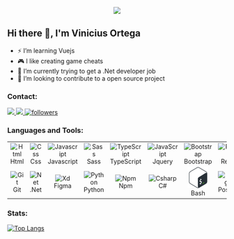 <p align="center">
  <a href="https://git.io/typing-svg">
     <img src="https://readme-typing-svg.herokuapp.com?size=27&center=true&lines=Welcome+to+my+Profile;Full-stack+developer;Always+Learning">
  </a>
</p>

## Hi there :wave:, I'm Vinicius Ortega
- ⚡ I’m learning Vuejs
- :video_game: I like creating game cheats
- :briefcase: I’m currently trying to get a .Net developer job
- 👯 I’m looking to contribute to a open source project

### Contact:
  <a title="Visit my profile" href="https://www.linkedin.com/in/vinicius-ortega">
    <img src="https://img.shields.io/badge/LinkedIn-0077B5?style=for-the-badge&logo=linkedin&logoColor=white">
  </a>
  <a title="Contact me" href="mailto: viniciuscodc@gmail.com"> 
    <img src="https://img.shields.io/badge/Gmail-D14836?style=for-the-badge&logo=gmail&logoColor=white">
  </a>
  <a href="https://github.com/viniciuscodc">
    <img alt="followers" title="Follow me on Github" src="https://img.shields.io/github/followers/viniciuscodc?color=236ad3&labelColor=1155ba&style=for-the-badge&logo=github&label=Follow"/></a>

### Languages and Tools:

<table>
  <tr>
    <td align="center" width="96">
      <a>
        <img src="https://cdn.jsdelivr.net/gh/devicons/devicon/icons/html5/html5-original.svg" width="48" height="48" alt="Html" />
      </a>
      <br>Html
    </td>
    <td align="center" width="96">
      <a>
        <img src="https://cdn.jsdelivr.net/gh/devicons/devicon/icons/css3/css3-original.svg" width="48" height="48" alt="Css" />
      </a>
      <br>Css
    </td>
    <td align="center" width="96">
      <a>
        <img src="https://cdn.jsdelivr.net/gh/devicons/devicon/icons/javascript/javascript-original.svg" width="48" height="48" alt="Javascript" />
      </a>
      <br>Javascript
    </td>
    <td align="center" width="96">
      <a>
        <img src="https://cdn.jsdelivr.net/gh/devicons/devicon/icons/sass/sass-original.svg" width="48" height="48" alt="Sass" />
      </a>
      <br>Sass
    </td>
    <td align="center" width="96">
      <a>
        <img src="https://cdn.jsdelivr.net/gh/devicons/devicon/icons/typescript/typescript-original.svg" width="48" height="48" alt="TypeScript" />
      </a>
      <br>TypeScript
    </td>
    <td align="center" width="96">
      <a>
        <img src="https://cdn.jsdelivr.net/gh/devicons/devicon/icons/jquery/jquery-original.svg" width="48" height="48" alt="JavaScript" />
      </a>
      <br>Jquery
    </td>
    <td align="center" width="96">
      <a>
        <img src="https://cdn.jsdelivr.net/gh/devicons/devicon/icons/bootstrap/bootstrap-plain.svg" width="48" height="48" alt="Bootstrap" />
      </a>
      <br>Bootstrap
    </td>
    <td align="center" width="96">
      <a>
        <img src="https://cdn.jsdelivr.net/gh/devicons/devicon/icons/react/react-original.svg" width="48" height="48" alt="React" />
      </a>
      <br>React
    </td>
  </tr>
  <tr>
    <td align="center" width="96"> 
      <a>
        <img src="https://cdn.jsdelivr.net/gh/devicons/devicon/icons/git/git-original.svg" width="48" height="48" alt="Git" />
      </a>
      <br>Git
    </td>
    <td align="center" width="96">
      <a>
        <img src="https://cdn.jsdelivr.net/gh/devicons/devicon/icons/dot-net/dot-net-plain.svg" width="48" height="48" alt="Net" />
      </a>
      <br>.Net
    </td>
    <td align="center"  width="96">
      <a>
        <img src="https://cdn.jsdelivr.net/gh/devicons/devicon/icons/figma/figma-original.svg" width="48" height="48" alt="Xd" />
      </a>
      <br>Figma
    </td>
    <td align="center"  width="96">
      <a>
        <img src="https://cdn.jsdelivr.net/gh/devicons/devicon/icons/python/python-original.svg" width="48" height="48" alt="Python" />
      </a>
      <br>Python
    </td>
    <td align="center" width="96">
      <a>
        <img src="https://cdn.jsdelivr.net/gh/devicons/devicon/icons/npm/npm-original-wordmark.svg" width="48" height="48" alt="Npm" />
      </a>
      <br>Npm
    </td>
    <td align="center"  width="96">
      <a>
        <img src="https://cdn.jsdelivr.net/gh/devicons/devicon/icons/csharp/csharp-original.svg" width="48" height="48" alt="Csharp" />
      </a>
      <br>C#
    </td>
    <td align="center" width="96">
      <a>
        <img src="./Icons/48x48.svg" width="48" height="48" alt="Bash" />
      </a>
      <br>Bash
    </td>
    <td align="center" width="96">
      <a>
        <img src="https://cdn.jsdelivr.net/gh/devicons/devicon/icons/postgresql/postgresql-original.svg" width="48" height="48" alt="Postgre" />
      </a>
      <br>Postgre
    </td>
  </tr>
</table>

### Stats:
[![Top Langs](https://github-readme-stats.vercel.app/api/top-langs/?username=viniciuscodc&layout=compact)](https://github.com/viniciuscodc/github-readme-stats)





